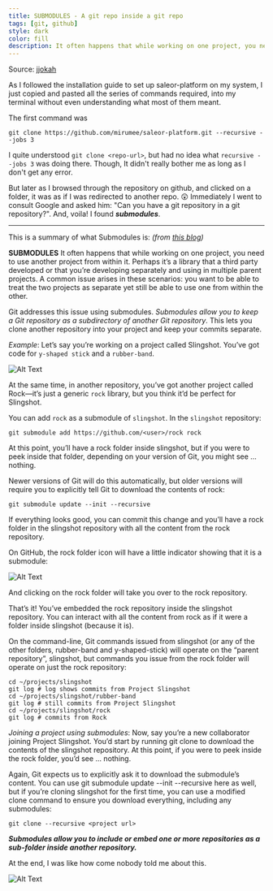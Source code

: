 ```yaml
---
title: SUBMODULES - A git repo inside a git repo
tags: [git, github]
style: dark
color: fill
description: It often happens that while working on one project, you need to use another project from within it. Perhaps it’s a library that a third party developed or that you’re developing separately and using in multiple parent projects. Git addresses this issue using submodules.
---
```


Source: [jjokah](https://dev.to/jjokah/submodules-a-git-repo-inside-a-git-repo-36l9)

As I followed the installation guide to set up saleor-platform on my system, I just copied and pasted all the series of commands required, into my terminal without even understanding what most of them meant.

The first command was
```shell
git clone https://github.com/mirumee/saleor-platform.git --recursive --jobs 3
```
I quite understood `git clone <repo-url>`, but had no idea what `recursive --jobs 3` was doing there.
Though, It didn't really bother me as long as I don't get any error.

But later as I browsed through the repository on github, and clicked on a folder, it was as if I was redirected to another repo. 😲
Immediately I went to consult Google and asked him: "Can you have a git repository in a git repository?".
And, voila! I found **_submodules_**.

---

This is a summary of what Submodules is:
_(from [this blog](https://github.blog/2016-02-01-working-with-submodules/))_

**SUBMODULES**
It often happens that while working on one project, you need to use another project from within it. Perhaps it’s a library that a third party developed or that you’re developing separately and using in multiple parent projects. A common issue arises in these scenarios: you want to be able to treat the two projects as separate yet still be able to use one from within the other.

Git addresses this issue using submodules. _Submodules allow you to keep a Git repository as a subdirectory of another Git repository_. This lets you clone another repository into your project and keep your commits separate.

_Example_:
Let’s say you’re working on a project called Slingshot. You’ve got code for `y-shaped stick` and a `rubber-band`.

![Alt Text](https://dev-to-uploads.s3.amazonaws.com/i/o5cot0qnq8n1c89ayvf0.jpg)

At the same time, in another repository, you’ve got another project called Rock—it’s just a generic `rock` library, but you think it’d be perfect for Slingshot.

You can add `rock` as a submodule of `slingshot`. In the `slingshot` repository:

```
git submodule add https://github.com/<user>/rock rock
```
At this point, you’ll have a rock folder inside slingshot, but if you were to peek inside that folder, depending on your version of Git, you might see … nothing.

Newer versions of Git will do this automatically, but older versions will require you to explicitly tell Git to download the contents of rock:

```
git submodule update --init --recursive
```

If everything looks good, you can commit this change and you’ll have a rock folder in the slingshot repository with all the content from the rock repository.

On GitHub, the rock folder icon will have a little indicator showing that it is a submodule:

![Alt Text](https://dev-to-uploads.s3.amazonaws.com/i/da93w0t1tl8t5v3cq5tl.png)

And clicking on the rock folder will take you over to the rock repository.

That’s it! You’ve embedded the rock repository inside the slingshot repository. You can interact with all the content from rock as if it were a folder inside slingshot (because it is).

On the command-line, Git commands issued from slingshot (or any of the other folders, rubber-band and y-shaped-stick) will operate on the “parent repository”, slingshot, but commands you issue from the rock folder will operate on just the rock repository:

```
cd ~/projects/slingshot
git log # log shows commits from Project Slingshot
cd ~/projects/slingshot/rubber-band
git log # still commits from Project Slingshot
cd ~/projects/slingshot/rock
git log # commits from Rock
```

_Joining a project using submodules_:
Now, say you’re a new collaborator joining Project Slingshot. You’d start by running git clone to download the contents of the slingshot repository. At this point, if you were to peek inside the rock folder, you’d see … nothing.

Again, Git expects us to explicitly ask it to download the submodule’s content. You can use git submodule update --init --recursive here as well, but if you’re cloning slingshot for the first time, you can use a modified clone command to ensure you download everything, including any submodules:

```
git clone --recursive <project url>
```

_**Submodules allow you to include or embed one or more repositories as a sub-folder inside another repository.**_

At the end, I was like how come nobody told me about this.

![Alt Text](https://dev-to-uploads.s3.amazonaws.com/i/xz3as56it6v1iwrkkqv2.jpg)
